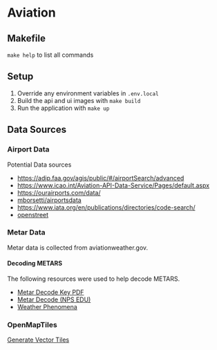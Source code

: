 # Aviation

## Makefile
`make help` to list all commands

## Setup

1. Override any environment variables in `.env.local`
2. Build the api and ui images with `make build`
3. Run the application with `make up`

## Data Sources

### Airport Data

Potential Data sources
 - https://adip.faa.gov/agis/public/#/airportSearch/advanced
 - https://www.icao.int/Aviation-API-Data-Service/Pages/default.aspx
 - https://ourairports.com/data/
 - [mborsetti/airportsdata](https://github.com/mborsetti/airportsdata)
 - https://www.iata.org/en/publications/directories/code-search/
 - [openstreet](https://www.openstreetmap.org/#map=13/38.95223/-77.47417)

### Metar Data
Metar data is collected from aviationweather.gov.

#### Decoding METARS
The following resources were used to help decode METARS.
- [Metar Decode Key PDF](https://www.weather.gov/media/wrh/mesowest/metar_decode_key.pdf)
- [Metar Decode (NPS EDU)](https://met.nps.edu/~bcreasey/mr3222/files/helpful/DecodeMETAR-TAF.html)
- [Weather Phenomena](http://www.moratech.com/aviation/metar-class/metar-pg9-ww.html)

### OpenMapTiles
[Generate Vector Tiles](https://openmaptiles.org/docs/generate/generate-openmaptiles/)